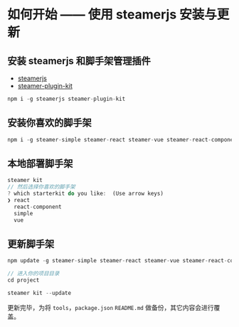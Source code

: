 # 如何开始 —— 使用 steamerjs 安装与更新

## 安装 steamerjs 和脚手架管理插件

* [steamerjs](https://github.com/SteamerTeam/steamerjs)
* [steamer-plugin-kit](https://github.com/SteamerTeam/steamer-plugin-kit)

```javascript
npm i -g steamerjs steamer-plugin-kit
```

## 安装你喜欢的脚手架

```javascript
npm i -g steamer-simple steamer-react steamer-vue steamer-react-component
```

## 本地部署脚手架

```javascript
steamer kit
// 然后选择你喜欢的脚手架
? which starterkit do you like:  (Use arrow keys)
❯ react
  react-component
  simple
  vue
```

## 更新脚手架
```javascript
npm update -g steamer-simple steamer-react steamer-vue steamer-react-component

// 进入你的项目目录
cd project

steamer kit --update
```
更新完毕，为将 `tools`，`package.json` `README.md` 做备份，其它内容会进行覆盖。
